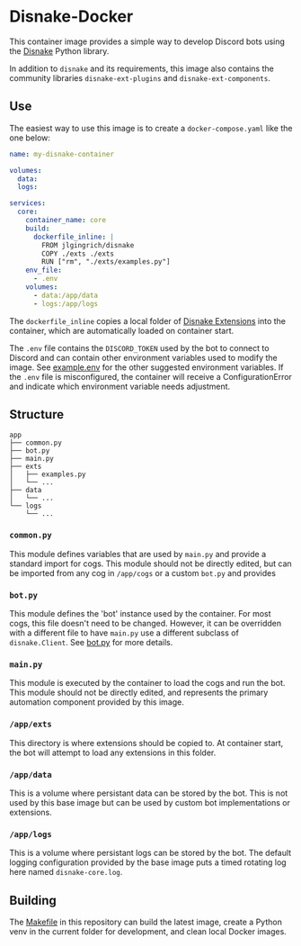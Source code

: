 # Disnake-Docker

This container image provides a simple way to develop Discord bots using the [Disnake](https://docs.disnake.dev/en/stable/index.html) Python library.

In addition to `disnake` and its requirements, this image also contains the community libraries `disnake-ext-plugins` and `disnake-ext-components`.

## Use

The easiest way to use this image is to create a `docker-compose.yaml` like the one below:

```yaml
name: my-disnake-container

volumes:
  data:
  logs:

services:
  core:
    container_name: core
    build:
      dockerfile_inline: |
        FROM jlgingrich/disnake
        COPY ./exts ./exts
        RUN ["rm", "./exts/examples.py"]
    env_file:
      - .env
    volumes:
      - data:/app/data
      - logs:/app/logs
```

The `dockerfile_inline` copies a local folder of [Disnake Extensions](https://docs.disnake.dev/en/stable/ext/commands/extensions.html) into the container, which are automatically loaded on container start.

The `.env` file contains the `DISCORD_TOKEN` used by the bot to connect to Discord and can contain other environment variables used to modify the image. See [example.env](./example.env) for the other suggested environment variables. If the `.env` file is misconfigured, the container will receive a ConfigurationError and indicate which environment variable needs adjustment.

## Structure
```
app
├── common.py
├── bot.py
├── main.py
├── exts
│   ├── examples.py
│   └── ...
├── data
│   └── ...
└── logs
    └── ...
```

### `common.py`
This module defines variables that are used by `main.py` and provide a standard import for cogs. This module should not be directly edited, but can be imported from any cog in `/app/cogs` or a custom `bot.py` and provides 

### `bot.py`
This module defines the 'bot' instance used by the container. For most cogs, this file doesn't need to be changed. However, it can be overridden with a different file to have `main.py` use a different subclass of `disnake.Client`. See [bot.py](./bot.py) for more details.

### `main.py`
This module is executed by the container to load the cogs and run the bot. This module should not be directly edited, and represents the primary automation component provided by this image.

### `/app/exts`
This directory is where extensions should be copied to. At container start, the bot will attempt to load any extensions in this folder.

### `/app/data`
This is a volume where persistant data can be stored by the bot. This is not used by this base image but can be used by custom bot implementations or extensions.

### `/app/logs`
This is a volume where persistant logs can be stored by the bot. The default logging configuration provided by the base image puts a timed rotating log here named `disnake-core.log`.

## Building

The [Makefile](./Makefile) in this repository can build the latest image, create a Python venv in the current folder for development, and clean local Docker images.